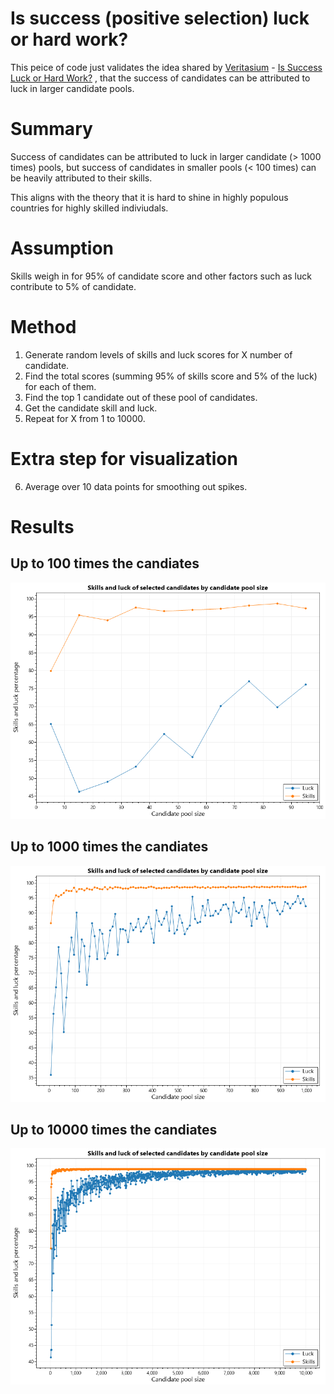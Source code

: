 # Is success (positive selection) luck or hard work?

This peice of code just validates the idea shared by [Veritasium](https://www.youtube.com/channel/UCHnyfMqiRRG1u-2MsSQLbXA) - [Is Success Luck or Hard Work?](https://www.youtube.com/channel/UCHnyfMqiRRG1u-2MsSQLbXA) , that the success of candidates can be attributed to luck in larger candidate pools.

# Summary
Success of candidates can be attributed to luck in larger candidate (> 1000 times) pools, but success of candidates in smaller pools (< 100 times) can be heavily attributed to their skills.

This aligns with the theory that it is hard to shine in highly populous countries for highly skilled indiviudals.

# Assumption
Skills weigh in for 95% of candidate score and other factors such as luck contribute to 5% of candidate.

# Method
1. Generate random levels of skills and luck scores for X number of candidate.
2. Find the total scores (summing 95% of skills score and 5% of the luck) for each of them.
3. Find the top 1 candidate out of these pool of candidates.
4. Get the candidate skill and luck.
5. Repeat for X from 1 to 10000.

# Extra step for visualization
6. Average over 10 data points for smoothing out spikes.

# Results
## Up to 100 times the candiates
![](https://github.com/amul047/skills-or-luck/blob/master/SkillAndLuckByCandidatePoolSize_100.png)
## Up to 1000 times the candiates
![](https://github.com/amul047/skills-or-luck/blob/master/SkillAndLuckByCandidatePoolSize_1000.png)
## Up to 10000 times the candiates
![](https://github.com/amul047/skills-or-luck/blob/master/SkillAndLuckByCandidatePoolSize_10000.png)

